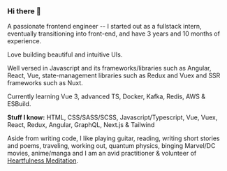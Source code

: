 ### Hi there 👋

<!--
**FrozenHearth/FrozenHearth** is a ✨ _special_ ✨ repository because its `README.md` (this file) appears on your GitHub profile.

Here are some ideas to get you started:

- 🔭 I’m currently working on ...
- 🌱 I’m currently learning ...
- 👯 I’m looking to collaborate on ...
- 🤔 I’m looking for help with ...
- 💬 Ask me about ...
- 📫 How to reach me: ...
- ⚡ Fun fact: ...-->

A passionate frontend engineer -- I started out as a fullstack intern, eventually transitioning into front-end, and have 3 years and 10 months of experience.

Love building beautiful and intuitive UIs.

Well versed in Javascript and its frameworks/libraries such as Angular, React, Vue, state-management libraries such as Redux and Vuex and SSR frameworks such as Nuxt.

Currently learning Vue 3, advanced TS, Docker, Kafka, Redis, AWS & ESBuild.

**Stuff I know:** HTML, CSS/SASS/SCSS, Javascript/Typescript, Vue, Vuex, React, Redux, Angular, GraphQL, Next.js & Tailwind

Aside from writing code, I like playing guitar, reading, writing short stories and poems, traveling, working out, quantum physics, binging Marvel/DC movies, anime/manga and I am an avid practitioner & volunteer of [Heartfulness Meditation](https://heartfulness.org/in/about-heartfulness/).
